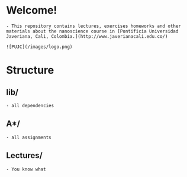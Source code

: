 # Welcome!
	- This repository contains lectures, exercises homeworks and other materials about the nanoscience course in [Pontificia Universidad Javeriana, Cali, Colombia.](http://www.javerianacali.edu.co/)

	![PUJC](/images/logo.png)
# Structure

## lib/
	- all dependencies
## A*/
	- all assignments

## Lectures/
	- You know what
